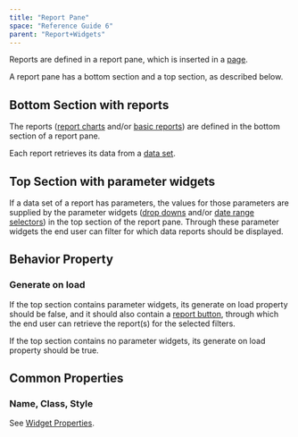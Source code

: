 ```yaml
---
title: "Report Pane"
space: "Reference Guide 6"
parent: "Report+Widgets"
---
```



Reports are defined in a report pane, which is inserted in a [page](Pages).

A report pane has a bottom section and a top section, as described below.

## Bottom Section with reports

The reports ([report charts](Report+Chart) and/or [basic reports](Basic+Reports)) are defined in the bottom section of a report pane.

Each report retrieves its data from a [data set](Data+Sets).

## Top Section with parameter widgets

If a data set of a report has parameters, the values for those parameters are supplied by the parameter widgets ([drop downs](Drop+Down) and/or [date range selectors](Date+Range+Selector)) in the top section of the report pane. Through these parameter widgets the end user can filter for which data reports should be displayed.

## Behavior Property

### Generate on load

If the top section contains parameter widgets, its generate on load property should be false, and it should also contain a [report button](Report+Button), through which the end user can retrieve the report(s) for the selected filters.

If the top section contains no parameter widgets, its generate on load property should be true.

## Common Properties

### Name, Class, Style

See [Widget Properties](Common+Widget+Properties).
